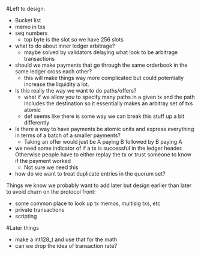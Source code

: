#Left to design:
- Bucket list
- memo in txs
- seq numbers 
	- top byte is the slot so we have 256 slots 
- what to do about inner ledger arbitrage?
	- maybe solved by validators delaying what look to be arbitrage transactions
- should we make payments that go through the same orderbook in the same ledger cross each other?
	- this will make things way more complicated but could potentially increase the liquidity a lot.
- Is this really the way we want to do paths/offers?
	- what if we allow you to specify many paths in a given tx and the path includes the destination so it essentially makes an arbitray set of txs atomic
	- def seems like there is some way we can break this stuff up a bit differently  
- Is there a way to have payments be atomic units and express everything in terms of a batch of a smaller payments?
	- Taking an offer would just be A paying B followed by B paying A
- we need some indicator of if a tx is successful in the ledger header. Otherwise people have to either replay the tx or trust someone to know if the payment worked
	- Not sure we need this
- how do we want to treat duplicate entries in the quorum set?



Things we know we probably want to add later but design earlier than later
to avoid churn on the protocol front:
- some common place to look up tx memos, multisig txs, etc
- private transactions
- scripting


#Later things
- make a int128_t and use that for the math 
- can we drop the idea of transaction rate?




